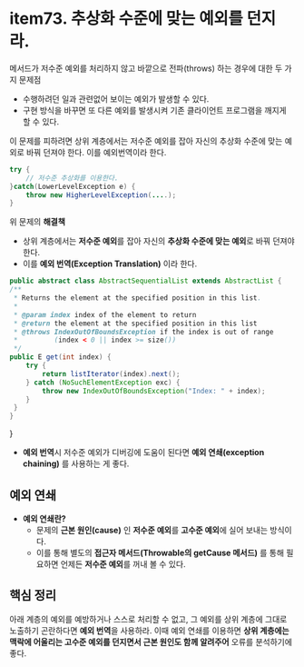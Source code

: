 # item73. 추상화 수준에 맞는 예외를 던지라.

메서드가 저수준 예외를 처리하지 않고 바깥으로 전파(throws) 하는 경우에 대한 두 가지 문제점

* 수행하려던 일과 관련없어 보이는 예외가 발생할 수 있다.
* 구현 방식을 바꾸면 또 다른 예외를 발생시켜 기존 클라이언트 프로그램을 깨지게 할 수 있다.

이 문제를 피하려면 상위 계층에서는 저수준 예외를 잡아 자신의 추상화 수준에 맞는 예외로 바꿔 던져야 한다. 이를 예외번역이라 한다.



```java
try {
    // 저수준 추상화를 이용한다.
}catch(LowerLevelException e) {
    throw new HigherLevelException(....);
}
```

위 문제의 **해결책**

* 상위 계층에서는 **저수준 예외**를 잡아 자신의 **추상화 수준에 맞는 예외**로 바꿔 던져야 한다.
* 이를 **예외 번역(Exception Translation)** 이라 한다.



```java
public abstract class AbstractSequentialList extends AbstractList {
/**
 * Returns the element at the specified position in this list.
 *
 * @param index index of the element to return
 * @return the element at the specified position in this list
 * @throws IndexOutOfBoundsException if the index is out of range
 *         (index < 0 || index >= size())
 */
public E get(int index) {
    try {
        return listIterator(index).next();
    } catch (NoSuchElementException exc) {
        throw new IndexOutOfBoundsException("Index: " + index);
    }
 }
}
```

}

* **예외 번역**시 저수준 예외가 디버깅에 도움이 된다면 **예외 연쇄(exception chaining)** 를 사용하는 게 좋다.

## 예외 연쇄

* **예외 연쇄란?**
  * 문제의 **근본 원인(cause)** 인 **저수준 예외**를 **고수준 예외**에 실어 보내는 방식이다.
  * 이를 통해 별도의 **접근자 메서드(Throwable의 getCause 메서드)** 를 통해 필요하면 언제든 **저수준 예외**를 꺼내 볼 수 있다.

## 핵심 정리

아래 계층의 예외를 예방하거나 스스로 처리할 수 없고, 그 예외를 상위 계층에 그대로 노출하기 곤란하다면 **예외 번역**을 사용하라. 이때 예외 연쇄를 이용하면 **상위 계층에는 맥락에 어울리는 고수준 예외를 던지면서 근본 원인도 함께 알려주어** 오류를 분석하기에 좋다.
